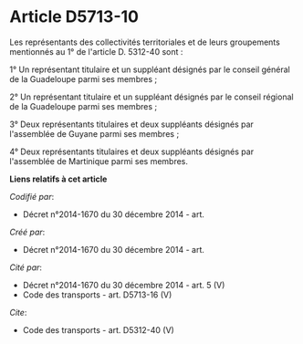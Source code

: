 # Article D5713-10

Les représentants des collectivités territoriales et de leurs groupements mentionnés au 1° de l'article D. 5312-40 sont : 

1° Un représentant titulaire et un suppléant désignés par le conseil général de la Guadeloupe parmi ses membres ; 

2° Un représentant titulaire et un suppléant désignés par le conseil régional de la Guadeloupe parmi ses membres ; 

3° Deux représentants titulaires et deux suppléants désignés par l'assemblée de Guyane parmi ses membres ; 

4° Deux représentants titulaires et deux suppléants désignés par l'assemblée de Martinique parmi ses membres.

**Liens relatifs à cet article**

_Codifié par_:

  - Décret n°2014-1670 du 30 décembre 2014 - art.

_Créé par_:

  - Décret n°2014-1670 du 30 décembre 2014 - art.

_Cité par_:

  - Décret n°2014-1670 du 30 décembre 2014 - art. 5 (V)
  - Code des transports - art. D5713-16 (V)

_Cite_:

  - Code des transports - art. D5312-40 (V)
